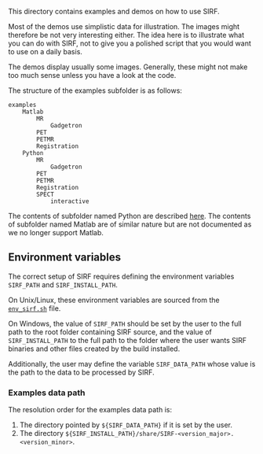 This directory contains examples and demos on how to use SIRF. 
<!--
Please also see the [related Wiki page](https://github.com/CCPPETMR/SIRF/wiki/Examples).
-->

Most of the demos use simplistic data for illustration. The images might therefore be
not very interesting either. The idea here is to illustrate what you can do with SIRF,
not to give you a polished script that you would want to use on a daily basis.

The demos display usually some images. Generally, these might not make too much sense
unless you have a look at the code.

The structure of the examples subfolder is as follows:

    examples
        Matlab
            MR
                Gadgetron
            PET
            PETMR
            Registration
        Python
            MR
                Gadgetron
            PET
            PETMR
            Registration
            SPECT
                interactive

The contents of subfolder named Python are described [here](https://github.com/SyneRBI/SIRF/blob/master/examples/Python/README.md). The contents of subfolder named Matlab are of similar nature but are not documented as we no longer support Matlab.

## Environment variables

The correct setup of SIRF requires defining the environment variables `SIRF_PATH` and `SIRF_INSTALL_PATH`.

On Unix/Linux, these environment variables are sourced from the [`env_sirf.sh`](https://github.com/SyneRBI/SIRF-SuperBuild/blob/master/env_sirf.sh.in) file.

On Windows, the value of `SIRF_PATH` should be set by the user to the full path to the root folder containing SIRF source, and the value of `SIRF_INSTALL_PATH` to the full path to the folder where the user wants SIRF binaries and other files created by the build installed.

Additionally, the user may define the variable `SIRF_DATA_PATH` whose value is the path to the data to be processed by SIRF.

### Examples data path

The resolution order for the examples data path is:

1. The directory pointed by `${SIRF_DATA_PATH}` if it is set by the user.
2. The directory `${SIRF_INSTALL_PATH}/share/SIRF-<version_major>.<version_minor>`.
